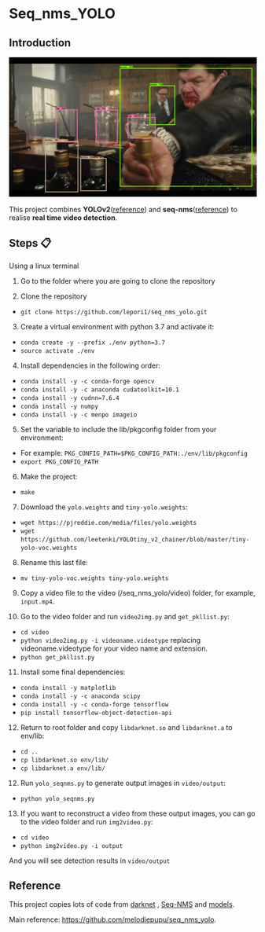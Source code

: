 # Seq_nms_YOLO

## Introduction

![](img/index.jpg) 

This project combines **YOLOv2**([reference](https://arxiv.org/abs/1506.02640)) and **seq-nms**([reference](https://arxiv.org/abs/1602.08465)) to realise **real time video detection**.

## Steps 📋

Using a linux terminal
1. Go to the folder where you are going to clone the repository

2. Clone the repository
  - `git clone https://github.com/lepori1/seq_nms_yolo.git`

3. Create a virtual environment with python 3.7 and activate it:
  - `conda create -y --prefix ./env python=3.7`
  - `source activate ./env`

4. Install dependencies in the following order:
  - `conda install -y -c conda-forge opencv`
  - `conda install -y -c anaconda cudatoolkit=10.1`
  - `conda install -y cudnn=7.6.4`
  - `conda install -y numpy`
  - `conda install -y -c menpo imageio`

5. Set the variable to include the lib/pkgconfig folder from your environment:
  - For example: `PKG_CONFIG_PATH=$PKG_CONFIG_PATH:./env/lib/pkgconfig`
  - `export PKG_CONFIG_PATH`

6. Make the project:
  - `make`

7. Download the `yolo.weights` and `tiny-yolo.weights`:
  - `wget https://pjreddie.com/media/files/yolo.weights`
  - `wget https://github.com/leetenki/YOLOtiny_v2_chainer/blob/master/tiny-yolo-voc.weights`

8. Rename this last file:
  - `mv tiny-yolo-voc.weights tiny-yolo.weights`

9. Copy a video file to the video (/seq_nms_yolo/video) folder, for example, `input.mp4`.

10. Go to the video folder and run `video2img.py` and `get_pkllist.py`:
  - `cd video`
  - `python video2img.py -i videoname.videotype` replacing videoname.videotype for your video name and extension.
  - `python get_pkllist.py`

11. Install some final dependencies:
  - `conda install -y matplotlib`
  - `conda install -y -c anaconda scipy`
  - `conda install -y -c conda-forge tensorflow`
  - `pip install tensorflow-object-detection-api`

12. Return to root folder and copy `libdarknet.so` and `libdarknet.a` to env/lib:
  - `cd ..`
  - `cp libdarknet.so env/lib/`
  - `cp libdarknet.a env/lib/`
 
12. Run `yolo_seqnms.py` to generate output images in `video/output`:
  - `python yolo_seqnms.py`

13. If you want to reconstruct a video from these output images, you can go to the video folder and run `img2video.py`:
  - `cd video`
  - `python img2video.py -i output`

And you will see detection results in `video/output`


## Reference

This project copies lots of code from [darknet](https://github.com/pjreddie/darknet) , [Seq-NMS](https://github.com/lrghust/Seq-NMS) and  [models](https://github.com/tensorflow/models).

Main reference: https://github.com/melodiepupu/seq_nms_yolo.
